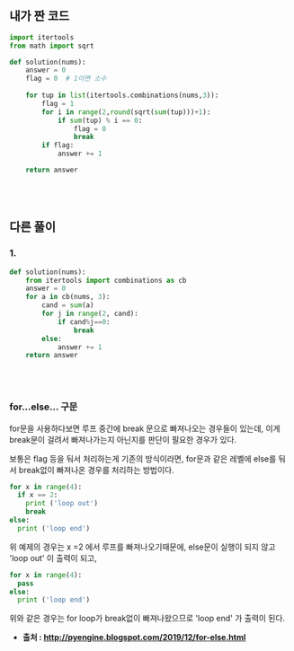 ## 내가 짠 코드
```python
import itertools
from math import sqrt

def solution(nums):
    answer = 0
    flag = 0  # 1이면 소수
    
    for tup in list(itertools.combinations(nums,3)):
        flag = 1
        for i in range(2,round(sqrt(sum(tup)))+1):
            if sum(tup) % i == 0:
                flag = 0
                break
        if flag:
            answer += 1

    return answer
```
<br><br>

## 다른 풀이
### 1.
```python
def solution(nums):
    from itertools import combinations as cb
    answer = 0
    for a in cb(nums, 3):
        cand = sum(a)
        for j in range(2, cand):
            if cand%j==0:
                break
        else:
            answer += 1
    return answer
```
<br><br>

### for...else... 구문
for문을 사용하다보면 루프 중간에 break 문으로 빠져나오는 경우들이 있는데, 이게 break문이 걸려서 빠져나가는지 아닌지를 판단이 필요한 경우가 있다.

보통은 flag 등을 둬서 처리하는게 기존의 방식이라면, for문과 같은 레벨에 else를 둬서 break없이 빠져나온 경우를 처리하는 방법이다.
```python
for x in range(4):
  if x == 2:
    print ('loop out')
    break
else:
  print ('loop end')
```
위 예제의 경우는 x =2 에서 루프를 빠져나오기때문에, else문이 실행이 되지 않고 'loop out' 이 출력이 되고,
```python
for x in range(4):
  pass
else:
  print ('loop end')
```
위와 같은 경우는 for loop가 break없이 빠져나왔으므로 'loop end' 가 출력이 된다.

* **출처 : http://pyengine.blogspot.com/2019/12/for-else.html**
<br><br>














